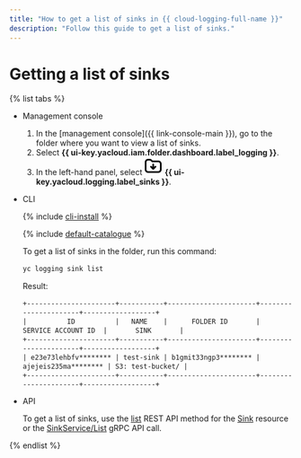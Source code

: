 ```yaml
---
title: "How to get a list of sinks in {{ cloud-logging-full-name }}"
description: "Follow this guide to get a list of sinks."
---
```


# Getting a list of sinks

{% list tabs %}

- Management console

   1. In the [management console]({{ link-console-main }}), go to the folder where you want to view a list of sinks.
   1. Select **{{ ui-key.yacloud.iam.folder.dashboard.label_logging }}**.
   1. In the left-hand panel, select ![image](../../_assets/console-icons/folder-arrow-down.svg) **{{ ui-key.yacloud.logging.label_sinks }}**.

- CLI

   {% include [cli-install](../../_includes/cli-install.md) %}

   {% include [default-catalogue](../../_includes/default-catalogue.md) %}

   To get a list of sinks in the folder, run this command:

   ```bash
   yc logging sink list
   ```

   Result:

   ```text
   +----------------------+-----------+----------------------+----------------------+------------------+
   |          ID          |   NAME    |      FOLDER ID       |  SERVICE ACCOUNT ID  |       SINK       |
   +----------------------+-----------+----------------------+----------------------+------------------+
   | e23e73lehbfv******** | test-sink | b1gmit33ngp3******** | ajejeis235ma******** | S3: test-bucket/ |
   +----------------------+-----------+----------------------+----------------------+------------------+
   ```

- API

   To get a list of sinks, use the [list](../api-ref/Sink/list.md) REST API method for the [Sink](../api-ref/Sink/index.md) resource or the [SinkService/List](../api-ref/grpc/sink_service.md#List) gRPC API call.

{% endlist %}